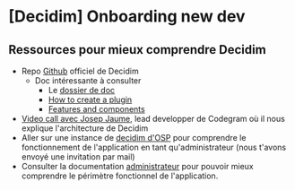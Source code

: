 [Decidim] Onboarding new dev
===

## Ressources pour mieux comprendre Decidim

* Repo [Github](github.com/decidim/decidim) officiel de Decidim
    * Doc intéressante à consulter
        *   Le [dossier de doc](https://github.com/decidim/decidim/blob/master/docs/)
        *   [How to create a plugin](https://github.com/decidim/decidim/blob/master/docs/how_to_create_a_plugin.md)
        * [Features and components](https://github.com/decidim/decidim/blob/master/docs/features_and_components.md)
* [Video call avec Josep Jaume](https://www.youtube.com/watch?v=EqSpQ4t12L4), lead developper de Codegram  où il nous explique l'architecture de Decidim
* Aller sur une instance de [decidim d'OSP](https://decidim.osp.cat) pour comprendre le fonctionnement de l'application en tant qu'administrateur (nous t'avons envoyé une invitation par mail)
* Consulter la documentation [administrateur](https://docs.google.com/document/d/10OVuLnFm6yY-VgoA31D2eYMkXzOo3K7HQbzFpXrPbmw/edit#heading=h.wr4tepcqk6x0) pour pouvoir mieux comprendre le périmètre fonctionnel de l'application.
